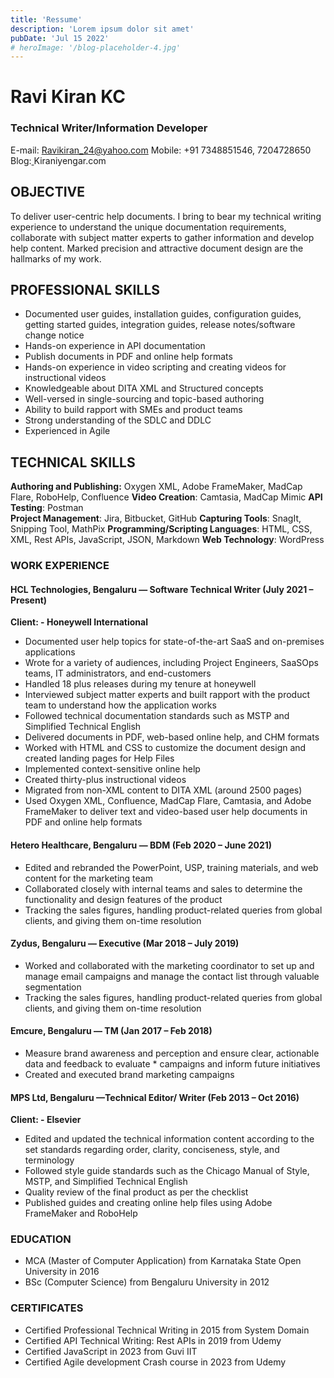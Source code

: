 ```yaml
---
title: 'Ressume'
description: 'Lorem ipsum dolor sit amet'
pubDate: 'Jul 15 2022'
# heroImage: '/blog-placeholder-4.jpg'
---
```


# Ravi Kiran KC                           
### Technical Writer/Information Developer
E-mail: Ravikiran_24@yahoo.com
Mobile: +91 7348851546, 7204728650  
Blog:[ ]( Kiraniyengar.com) Kiraniyengar.com
## OBJECTIVE
To deliver user-centric help documents. I bring to bear my technical writing experience to understand the unique documentation requirements, collaborate with subject matter experts to gather information and develop help content. Marked precision and attractive document design are the hallmarks of my work.
## PROFESSIONAL SKILLS  
* Documented user guides, installation guides, configuration guides, getting started guides, integration guides, release notes/software change notice
* Hands-on experience in API documentation
* Publish documents in PDF and online help formats
* Hands-on experience in video scripting and creating videos for instructional videos
* Knowledgeable about DITA XML and Structured concepts
* Well-versed in single-sourcing and topic-based authoring
* Ability to build rapport with SMEs and product teams
* Strong understanding of the SDLC and DDLC
* Experienced in Agile

## TECHNICAL SKILLS
 **Authoring and Publishing:**  Oxygen XML, Adobe FrameMaker, MadCap Flare, RoboHelp, Confluence 
**Video Creation**: Camtasia, MadCap Mimic
**API Testing**: Postman                                      
**Project Management**: Jira, Bitbucket, GitHub
**Capturing Tools**: SnagIt, Snipping Tool, MathPix
**Programming/Scripting Languages**: HTML, CSS, XML, Rest APIs, JavaScript, JSON, Markdown
**Web Technology**: WordPress
### WORK EXPERIENCE
#### HCL Technologies, Bengaluru — Software Technical Writer               (July 2021 – Present)
**Client: - Honeywell International**
* Documented user help topics for state-of-the-art SaaS and on-premises applications
* Wrote for a variety of audiences, including Project Engineers, SaaSOps teams, IT administrators, and end-customers
* Handled 18 plus releases during my tenure at honeywell 
* Interviewed subject matter experts and built rapport with the product team to understand how the application works 
* Followed technical documentation standards such as MSTP and Simplified Technical English
* Delivered documents in PDF, web-based online help, and CHM formats
* Worked with HTML and CSS to customize the document design and created landing pages for Help Files
* Implemented context-sensitive online help
* Created thirty-plus instructional videos
* Migrated from non-XML content to DITA XML (around 2500 pages)
* Used Oxygen XML, Confluence, MadCap Flare, Camtasia, and Adobe FrameMaker to deliver text and video-based user help documents in PDF and online help formats
#### Hetero Healthcare, Bengaluru — BDM                               (Feb 2020 – June 2021)
* Edited and rebranded the PowerPoint, USP, training materials, and web content for the marketing team
* Collaborated closely with internal teams and sales to determine the functionality and design features of the product
* Tracking the sales figures, handling product-related queries from global clients, and giving them on-time resolution
#### Zydus, Bengaluru — Executive (Mar 2018 – July 2019)
* Worked and collaborated with the marketing coordinator to set up and manage email campaigns and manage the contact list through valuable segmentation
* Tracking the sales figures, handling product-related queries from global clients, and giving them on-time resolution
#### Emcure, Bengaluru — TM                                                                         (Jan 2017 – Feb 2018)
* Measure brand awareness and perception and ensure clear, actionable data and feedback to evaluate * campaigns and inform future initiatives
* Created and executed brand marketing campaigns
#### MPS Ltd, Bengaluru —Technical Editor/ Writer  (Feb 2013 – Oct 2016)
**Client: - Elsevier**
* Edited and updated the technical  information content according to the set standards regarding order, clarity, conciseness, style, and terminology
* Followed style guide standards such as the Chicago Manual of Style, MSTP, and Simplified Technical English
* Quality review of the final product as per the checklist
* Published guides and creating online help files using Adobe FrameMaker and RoboHelp
### EDUCATION
* MCA (Master of Computer Application) from Karnataka State Open University in 2016
* BSc (Computer Science) from Bengaluru University in 2012
### CERTIFICATES
* Certified Professional Technical Writing in 2015 from System Domain
* Certified API Technical Writing: Rest APIs in 2019 from Udemy
* Certified JavaScript in 2023 from Guvi IIT
* Certified Agile development Crash course in 2023 from Udemy 


